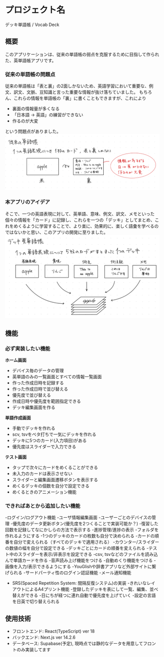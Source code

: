 # プロジェクト名
デッキ単語帳 / Vocab Deck

## 概要
このアプリケーションは、従来の単語帳の弱点を克服するために目指して作られた、英単語帳アプリです。
### 従来の単語帳の問題点
従来の単語帳は「表と裏」の2面しかないため、英語学習において重要な、例文、訳文、文脈、豆知識と言った重要な情報が抜け落ちていました。
もちろん、これらの情報を単語帳の「裏」に書くこともできますが、これにより
- 裏面の情報量が多くなる
- 「日本語 → 英語」の練習ができない
- 作るのが大変

という問題点がありました。
![従来の単語帳の問題点](./README_imgs/problems.png)
### 本アプリのアイデア
そこで、一つの英語表現に対して、英単語、意味、例文、訳文、メモといった個々の情報を「カード」に記録し、これらを一つの「デッキ」としてまとめ、これをめくるように学習することで、より楽に、効果的に、楽しく語彙を学べるのではないかと思い、このアプリの開発に至りました。
![本アプリのアイデア](./README_imgs/solve.png)

## 機能
### **必ず実装したい機能**
**ホーム画面**
- デバイス毎のデータの管理
- 英単語のみの一覧画面とすべての情報一覧画面
- 作った作成日時を記録する
- 作った作成日時で並び替える
- 優先度で並び替える
- 作成日時や優先度を範囲指定できる
- デッキ編集画面を作る

**単語作成画面**
- 手動でデッキを作れる
- scv, tsvをベタ打ちで一気にデッキを作れる
- デッキに5つのカード(入力項目)がある
- 優先度はスライダーで入力できる

**テスト画面**
- タップで次々にカードをめくることができる
- 未入力のカードは表示させない
- スライダーと編集画面遷移ボタンを表示する
- めくるデッキの個数を自分で設定できる
- めくるときのアニメーション機能

### **できればあとから追加したい機能**

-ログイン/ログアウト機能
-ユーザ情報編集画面
-ユーザーごとのデバイスの管理
-優先度のデータ更新ボタン(優先度を2つくることで実装可能か？)
-復習した回数を記録してなにかしらの方法で表示する
-進捗管理/進捗の表示
-フォルダを作れるようにする
-1つのデッキのカードの枚数も自分で決められる
-カードの順番を自分で変えられる（すべてのデッキで適用される）
-カウンター/スライダーの数値の幅を自分で設定できる
-デッキごとにカードの順番を変えられる
-テスト中のスライダーを表示/非表示を設定できる
-csv, tsvなどのファイルを読み込んで単語カードを作る
-音声読み上げ機能をつける
-自動めくり機能をつける
-画像を入力/表示できるようにする
-YouGlishや辞書アプリなど外部サイトに繋げられる
-サードパーティ性のログイン認証機能
-メール通知機能
- SRS(Spaced Repetition System: 間隔反復システム)の実装
-きれいなレイアウトによるA4プリント機能
-登録したデッキを表にして一覧、編集、並べ替えができる
-日にちが経つに連れ自動で優先度を上げていく
-設定の言語を日英で切り替えられる


## 使用技術
- フロントエンド: React(TypeScript) ver 18
- バックエンド: Next.js ver 14.2.6
- データベース: Supabase(予定), 現時点では静的なデータを用意してフロントのみ実装してます



